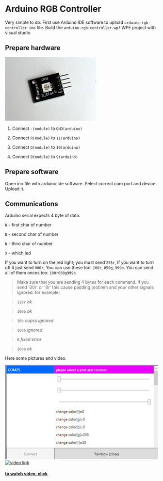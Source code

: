 Arduino RGB Controller
======================

Very simple to do. First use Arduino IDE software to upload `arduino-rgb-controller.ino` file.
Build the `arduino-rgb-controller-wpf` WPF project with visual studio. 

Prepare hardware
------------------

![cnt led](docs/cnt1.jpg)

1. Connect `-(module)` to `GND(arduino)`

2. Connect `R(module)` to `11(arduino)`

3. Connect `G(module)` to `10(arduino)`

4. Connect `B(module)` to `9(arduino)`


Prepare software
-------------------
Open ino file with arduino ide software. Select correct com port and device. Upload it. 

Communications
----------------
Arduino serial expects 4 byte of data.

`N` - first char of number

`N` - second char of number

`N` - third char of number
	
`X` - which led

If you want to turn on the red light; you must send `255r`, If you want to turn off it just send `000r`, You can use these too: `100r`, `050g`, `999b`. You can send all of them onces too: `100r050g999b`

> Make sure that you are sending 4 bytes for each command. if you send '00r' or '0r' this cause padding problem and your other signals ignored. for example;

> `120r` _ok_

> `100b` _ok_

> `10b` _oopss ignored_

> `100b` _ignored_

> `0` _fixed error_

> `100b` _ok_

Here some pictures and video.

![program](docs/wpf.png)
[![video link](https://j.gifs.com/ADlQn7.gif)](http://www.youtube.com/watch?v=AFJWsAw5nx0)
#### [to watch video, click](http://www.youtube.com/watch?v=AFJWsAw5nx0)
